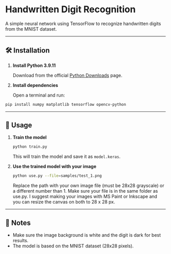 # Handwritten Digit Recognition

A simple neural network using TensorFlow to recognize handwritten digits from the MNIST dataset.

---

## 🛠 Installation

1. **Install Python 3.9.11**

   Download from the official [Python Downloads](https://www.python.org/downloads/release/python-3911/) page.

2. **Install dependencies**

   Open a terminal and run:

```bash
pip install numpy matplotlib tensorflow opencv-python
```

---

## 🚀 Usage

1. **Train the model**

   ```bash
   python train.py
   ```

   This will train the model and save it as `model.keras`.

2. **Use the trained model with your image**

   ```bash
   python use.py --file=samples/test_1.png
   ```

   Replace the path with your own image file (must be 28x28 grayscale) or a different number than 1. Make sure your file is in the same folder as use.py. 
   I suggest making your images with MS Paint or Inkscape and you can resize the canvas on both to 28 x 28 px.
---

## 📝 Notes

* Make sure the image background is white and the digit is dark for best results.
* The model is based on the MNIST dataset (28x28 pixels).